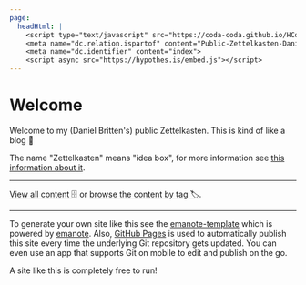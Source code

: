 ```yaml
---
page:
  headHtml: |
    <script type="text/javascript" src="https://coda-coda.github.io/HConfig/1.js"></script>
    <meta name="dc.relation.ispartof" content="Public-Zettelkasten-Daniel-Britten-(ORCID-0000-0002-7860-3595)">
    <meta name="dc.identifier" content="index">
    <script async src="https://hypothes.is/embed.js"></script>
---
```

# Welcome

Welcome to my (Daniel Britten's) public Zettelkasten. This is kind of like a blog 🙂

The name "Zettelkasten" means "idea box", for more information see [this information about it](https://zettelkasten.de/posts/overview/).

----------
  
[View all content 🗄️](-/all) or [browse the content by tag 🏷️](-/tags).

----------

To generate your own site like this see the [emanote-template](https://github.com/srid/emanote-template) which is powered by [emanote](https://github.com/srid/emanote). Also, [GitHub Pages](https://pages.github.com/) is used to automatically publish this site every time the underlying Git repository gets updated. You can even use an app that supports Git on mobile to edit and publish on the go.

A site like this is completely free to run!